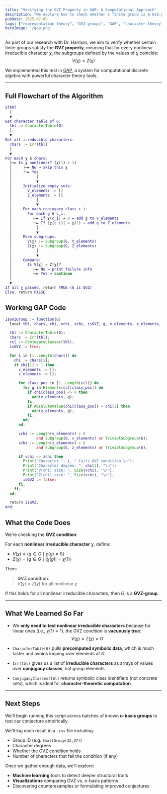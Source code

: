 ```yaml
---
title: "Verifying the GVZ Property in GAP: A Computational Approach"
description: "We explore how to check whether a finite group is a GVZ-group using GAP, character theory, and code. Includes visual flow and example analysis."
pubDate: 2025-07-09
tags: ["representation theory", "GVZ groups", "GAP", "character theory", "computational algebra"]
heroImage: '/gap.png'
---
```


<section class="prose mx-auto px-4 py-8">

As part of our research with Dr. Harmon, we aim to verify whether certain finite groups satisfy the **GVZ property**, meaning that for every nonlinear irreducible character $\chi$, the subgroups defined by the values of $\chi$ coincide:
$$
V(\chi) = Z(\chi)
$$

We implemented this test in [GAP](https://www.gap-system.org), a system for computational discrete algebra with powerful character theory tools.

---

## Full Flowchart of the Algorithm

```gap
START
  │
  ▼
Get character table of G:
  tbl := CharacterTable(G)
  │
  ▼
Get all irreducible characters:
  chars := Irr(tbl)
  │
  ▼
For each χ ∈ chars:
  ├─► Is χ nonlinear? (χ(1) > 1)
  │     ├─► No → skip this χ
  │     └─► Yes
  │           │
  │           ▼
  │     Initialize empty sets:
  │       V_elements := []
  │       Z_elements := []
  │           │
  │           ▼
  │     For each conjugacy class c_i:
  │       For each g ∈ c_i:
  │         ├─► If χ(c_i) ≠ 0 → add g to V_elements
  │         └─► If |χ(c_i)| = χ(1) → add g to Z_elements
  │           │
  │           ▼
  │     Form subgroups:
  │       V(χ) := Subgroup(G, V_elements)
  │       Z(χ) := Subgroup(G, Z_elements)
  │           │
  │           ▼
  │     Compare:
  │       Is V(χ) = Z(χ)?
  │         ├─► No → print failure info
  │         └─► Yes → continue
  │
  ▼
If all χ passed, return TRUE (G is GVZ)
Else, return FALSE
```

## Working GAP Code

```gap
IsGVZGroup := function(G)
  local tbl, chars, chi, vchi, zchi, isGVZ, g, v_elements, z_elements, i, ccl, class_pos;

  tbl := CharacterTable(G);
  chars := Irr(tbl);
  ccl := ConjugacyClasses(tbl);
  isGVZ := true;

  for i in [1..Length(chars)] do
    chi := chars[i];
    if chi[1] > 1 then
      v_elements := [];
      z_elements := [];

      for class_pos in [1..Length(ccl)] do
        for g in Elements(ccl[class_pos]) do
          if chi[class_pos] <> 0 then
            Add(v_elements, g);
          fi;
          if AbsoluteValue(chi[class_pos]) = chi[1] then
            Add(z_elements, g);
          fi;
        od;
      od;

      vchi := Length(v_elements) > 0 
              and Subgroup(G, v_elements) or TrivialSubgroup(G);
      zchi := Length(z_elements) > 0 
              and Subgroup(G, z_elements) or TrivialSubgroup(G);

      if vchi <> zchi then
        Print("Character ", i, " fails GVZ condition.\n");
        Print("Character degree: ", chi[1], "\n");
        Print("V(chi) size: ", Size(vchi), "\n");
        Print("Z(chi) size: ", Size(zchi), "\n");
        isGVZ := false;
      fi;
    fi;
  od;

  return isGVZ;
end;

```

## What the Code Does

We’re checking the **GVZ condition**:

For each **nonlinear irreducible character** $\chi$, define:

- $V(\chi) = \langle g \in G \mid \chi(g) \ne 0 \rangle$
- $Z(\chi) = \langle g \in G \mid |\chi(g)| = \chi(1) \rangle$

Then:

> **GVZ condition**:  
> $V(\chi) = Z(\chi)$ for all nonlinear $\chi$

If this holds for all nonlinear irreducible characters, then $G$ is a **GVZ-group**.

---

## What We Learned So Far

- We **only need to test nonlinear irreducible characters** because for linear ones (i.e., $\chi(1) = 1$), the GVZ condition is **vacuously true**:
  $$
  V(\chi) = Z(\chi) = G
  $$

- `CharacterTable(G)` pulls **precomputed symbolic data**, which is much faster and avoids looping over elements of $G$.

- `Irr(tbl)` gives us a list of **irreducible characters** as arrays of values over **conjugacy classes**, not group elements.

- `ConjugacyClasses(tbl)` returns symbolic class identifiers (not concrete sets), which is ideal for **character-theoretic computation**.

---

## Next Steps

We’ll begin running this script across batches of known **o-basis groups** to test our conjecture empirically.

We'll log each result in a `.csv` file including:

- Group ID (e.g. `SmallGroup(32,27)`)
- Character degrees
- Whether the GVZ condition holds
- Number of characters that fail the condition (if any)

Once we gather enough data, we’ll explore:

- **Machine learning** tools to detect deeper structural traits
- **Visualizations** comparing GVZ vs. o-basis patterns
- Discovering counterexamples or formulating improved conjectures